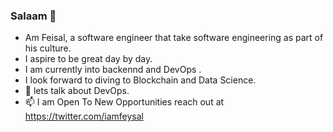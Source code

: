   ### Salaam 👋

- Am Feisal, a software engineer that take software engineering as part of his culture.
- I aspire to be great day by day.
- I am currently into backennd and DevOps .
- I look forward to diving to Blockchain and Data Science.
- 💬 lets talk about DevOps.
- 📫 I am Open To New Opportunities reach out at https://twitter.com/iamfeysal
